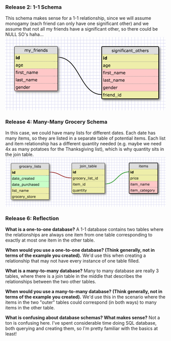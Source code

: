 ### Release 2: 1-1 Schema
This schema makes sense for a 1-1 relationship, since we will assume monogamy (each friend can only have one significant other) and we assume that not all my friends have a significant other, so there could be NULL SO's haha...
![1-1-schema](database-intro/friend_so_db.png)

### Release 4: Many-Many Grocery Schema
In this case, we could have many lists for different dates. Each date has many items, so they are listed in a separate table of potential items. Each list and item relationship has a different quantity needed (e.g. maybe we need 4x as many potatoes for the Thanksgiving list), which is why quantity sits in the join table.
![many-schema](database-intro/grocery_db.png)

### Release 6:  Reflection


**What is a one-to-one database?**
A 1-1 database contains two tables where the relationships are always one item from one table corresponding to exactly at most one item in the other table.

**When would you use a one-to-one database? (Think generally, not in terms of the example you created).**
We'd use this when creating a relationship that may not have every instance of one table filled.

**What is a many-to-many database?**
Many to many database are really 3 tables, where there is a join table in the middle that describes the relationships between the two other tables. 

**When would you use a many-to-many database? (Think generally, not in terms of the example you created).**
We'd use this in the scenario where the items in the two "outer" tables could correspond (in both ways) to many items in the other table.

**What is confusing about database schemas? What makes sense?**
Not a ton is confusing here. I've spent considerable time doing SQL database, both querying and creating them, so I'm pretty familiar with the basics at least!